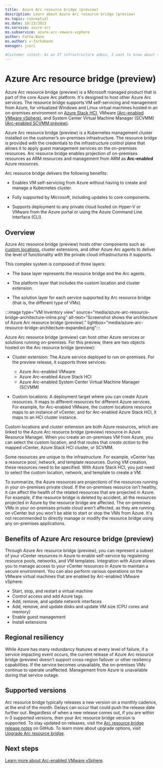 ```yaml
---
title:  Azure Arc resource bridge (preview)
description: Learn about Azure Arc resource bridge (preview)
ms.topic: conceptual
ms.date: 10/23/2023
ms.service: azure-arc
ms.subservice: azure-arc-vmware-vsphere
author: Farha-Bano
ms.author: v-farhabano
manager: jsuri

#Customer intent: As an IT infrastructure admin, I want to know about the Azure Arc resource bridge (preview) that facilitates the Arc connection between vCenter server and Azure.
---
```


# Azure Arc resource bridge (preview)

Azure Arc resource bridge (preview) is a Microsoft managed product that is part of the core Azure Arc platform. It's designed to host other Azure Arc services. The resource bridge supports VM self-servicing and management from Azure, for virtualized Windows and Linux virtual machines hosted in an on-premises environment on [Azure Stack HCI](/azure-stack/hci/manage/azure-arc-vm-management-overview), VMware [(Arc-enabled VMware vSphere)](/azure/azure-arc/vmware-vsphere), and System Center Virtual Machine Manager (SCVMM) [(Arc-enabled SCVMM preview)](/azure/azure-arc/system-center-virtual-machine-manager).  

Azure Arc resource bridge (preview) is a Kubernetes management cluster installed on the customer’s on-premises infrastructure. The resource bridge is provided with the credentials to the infrastructure control plane that allows it to apply guest management services on the on-premises resources. Arc resource bridge enables projection of on-premises resources as ARM resources and management from ARM as **Arc-enabled** Azure resources. 

Arc resource bridge delivers the following benefits: 

- Enables VM self-servicing from Azure without having to create and manage a Kubernetes cluster. 

- Fully supported by Microsoft, including updates to core components. 

- Supports deployment to any private cloud hosted on Hyper-V or VMware from the Azure portal or using the Azure Command Line Interface (CLI). 

## Overview

Azure Arc resource bridge (preview) hosts other components such as [custom locations](custom-locations.md), cluster extensions, and other Azure Arc agents to deliver the level of functionality with the private cloud infrastructures it supports. 

This complex system is composed of three layers: 

- The base layer represents the resource bridge and the Arc agents. 

- The platform layer that includes the custom location and cluster extension.  

- The solution layer for each service supported by Arc resource bridge (that is, the different type of VMs). 

:::image type="VM Inventory view" source="media/azure-arc-resource-bridge-architecture-inline.png" alt-text="Screenshot shows the architecture of Azure Arc resource bridge (preview)." lightbox="media/azure-arc-resource-bridge-architecture-expanded.png":::

Azure Arc resource bridge (preview) can host other Azure services or solutions running on-premises. For this preview, there are two objects hosted on the Arc resource bridge (preview):

- Cluster extension: The Azure service deployed to run on-premises. For the preview release, it supports three services:
    - Azure Arc-enabled VMware
    - Azure Arc-enabled Azure Stack HCI
    - Azure Arc-enabled System Center Virtual Machine Manager (SCVMM)

- Custom locations: A deployment target where you can create Azure resources. It maps to different resources for different Azure services. For example, for Arc-enabled VMware, the custom locations resource maps to an instance of vCenter, and for Arc-enabled Azure Stack HCI, it maps to an HCI cluster instance.

Custom locations and cluster extension are both Azure resources, which are linked to the Azure Arc resource bridge (preview) resource in Azure Resource Manager. When you create an on-premises VM from Azure, you can select the custom location, and that routes that *create action* to the mapped vCenter, Azure Stack HCI cluster, or SCVMM.

Some resources are unique to the infrastructure. For example, vCenter has a resource pool, network, and template resources. During VM creation, these resources need to be specified. With Azure Stack HCI, you just need to select the custom location, network, and template to create a VM.

To summarize, the Azure resources are projections of the resources running in your on-premises private cloud. If the on-premises resource isn't healthy, it can affect the health of the related resources that are projected in Azure. For example, if the resource bridge is deleted by accident, all the resources projected in Azure by the resource bridge are affected. The on-premises VMs in your on-premises private cloud aren't affected, as they are running on vCenter but you won't be able to start or stop the VMs from Azure. It's not recommended to directly manage or modify the resource bridge using any on-premises applications.

## Benefits of Azure Arc resource bridge (preview)

Through Azure Arc resource bridge (preview), you can represent a subset of your vCenter resources in Azure to enable self-service by registering resource pools, networks, and VM templates. Integration with Azure allows you to manage access to your vCenter resources in Azure to maintain a secure environment. You can also perform various operations on the VMware virtual machines that are enabled by Arc-enabled VMware vSphere:

- Start, stop, and restart a virtual machine
- Control access and add Azure tags
- Add, remove, and update network interfaces
- Add, remove, and update disks and update VM size (CPU cores and memory)
- Enable guest management
- Install extensions

## Regional resiliency

While Azure has many redundancy features at every level of failure, if a service impacting event occurs, the current release of Azure Arc resource bridge (preview) doesn't support cross-region failover or other resiliency capabilities. If the service becomes unavailable, the on-premises VMs continue to operate unaffected.
Management from Azure is unavailable during that service outage.

## Supported versions

Arc resource bridge typically releases a new version on a monthly cadence, at the end of the month. Delays can occur that could push the release date further out. Regardless of when a new release comes out, if you are within n-3 supported versions, then your Arc resource bridge version is supported. To stay updated on releases, visit the [Arc resource bridge release notes](https://github.com/Azure/ArcResourceBridge/releases) on GitHub. To learn more about upgrade options, visit [Upgrade Arc resource bridge](../resource-bridge/upgrade.md).

## Next steps

[Learn more about Arc-enabled VMware vSphere](/azure/azure-arc/vmware-vsphere).
